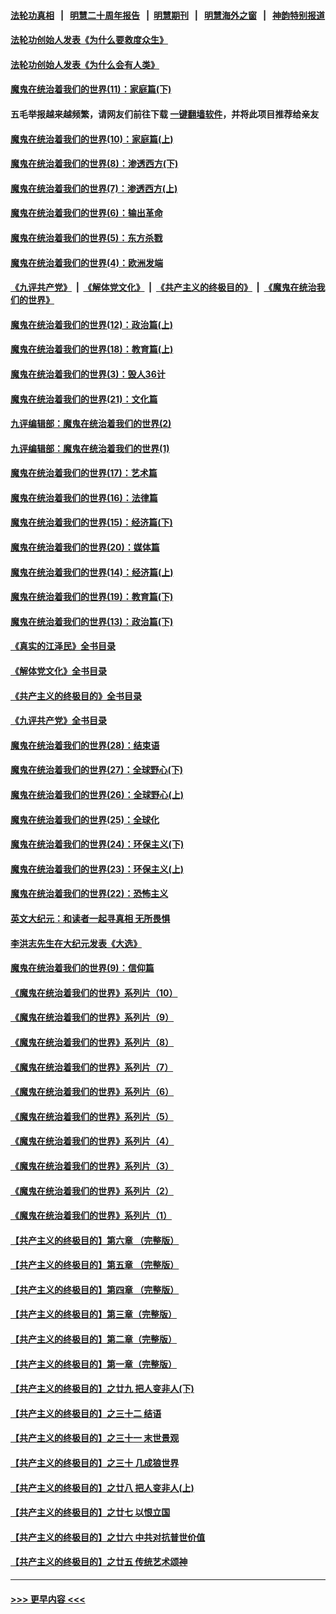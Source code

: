 #### [法轮功真相](https://github.com/gfw-breaker/truth/blob/master/README.md?t=0) &nbsp;&nbsp;|&nbsp;&nbsp; [明慧二十周年报告](https://github.com/gfw-breaker/mh-reports/blob/master/README.md?t=0) &nbsp;&nbsp;|&nbsp;&nbsp;[明慧期刊](https://github.com/gfw-breaker/mh-qikan) &nbsp;&nbsp;|&nbsp;&nbsp; [明慧海外之窗](https://github.com/gfw-breaker/mh-news/blob/master/README.md?t=0) &nbsp;&nbsp;|&nbsp;&nbsp; [神韵特别报道](https://github.com/gfw-breaker/mh-news/blob/master/shenyun.md?t=0)
#### [法轮功创始人发表《为什么要救度众生》](../pages/nsc422/n13975246.md?t=04232143) 
#### [法轮功创始人发表《为什么会有人类》](../pages/nsc422/n13912117.md?t=04232143) 
#### [魔鬼在统治着我们的世界(11)：家庭篇(下)](../pages/nsc422/n10440961.md?t=04232143) 
#### 五毛举报越来越频繁，请网友们前往下载 [一键翻墙软件](https://github.com/gfw-breaker/ssr-accounts)，并将此项目推荐给亲友
#### [魔鬼在统治着我们的世界(10)：家庭篇(上)](../pages/nsc422/n10435448.md?t=04232143) 
#### [魔鬼在统治着我们的世界(8)：渗透西方(下)](../pages/nsc422/n10429603.md?t=04232143) 
#### [魔鬼在统治着我们的世界(7)：渗透西方(上)](../pages/nsc422/n10426013.md?t=04232143) 
#### [魔鬼在统治着我们的世界(6)：输出革命](../pages/nsc422/n10421536.md?t=04232143) 
#### [魔鬼在统治着我们的世界(5)：东方杀戮](../pages/nsc422/n10417707.md?t=04232143) 
#### [魔鬼在统治着我们的世界(4)：欧洲发端](../pages/nsc422/n10414890.md?t=04232143) 
#### [《九评共产党》](https://github.com/begood0513/9ping.md/blob/master/README.md) &nbsp;|&nbsp; [《解体党文化》](../../../../jtdwh.md/blob/master/README.md)  &nbsp;|&nbsp; [《共产主义的终极目的》](../../../../gczydzjmd.md/blob/master/README.md) &nbsp;|&nbsp; [《魔鬼在统治我们的世界》](../../../../mgztzwmdsj.md/blob/master/README.md) 
#### [魔鬼在统治着我们的世界(12)：政治篇(上)](../pages/nsc422/n10444576.md?t=04232143) 
#### [魔鬼在统治着我们的世界(18)：教育篇(上)](../pages/nsc422/n10526970.md?t=04232143) 
#### [魔鬼在统治着我们的世界(3)：毁人36计](../pages/nsc422/n10411583.md?t=04232143) 
#### [魔鬼在统治着我们的世界(21)：文化篇](../pages/nsc422/n10597706.md?t=04232143) 
#### [九评编辑部：魔鬼在统治着我们的世界(2)](../pages/nsc422/n10410036.md?t=04232143) 
#### [九评编辑部：魔鬼在统治着我们的世界(1)](../pages/nsc422/n10406825.md?t=04232143) 
#### [魔鬼在统治着我们的世界(17)：艺术篇](../pages/nsc422/n10499093.md?t=04232143) 
#### [魔鬼在统治着我们的世界(16)：法律篇](../pages/nsc422/n10485969.md?t=04232143) 
#### [魔鬼在统治着我们的世界(15)：经济篇(下)](../pages/nsc422/n10469975.md?t=04232143) 
#### [魔鬼在统治着我们的世界(20)：媒体篇](../pages/nsc422/n10586579.md?t=04232143) 
#### [魔鬼在统治着我们的世界(14)：经济篇(上)](../pages/nsc422/n10457370.md?t=04232143) 
#### [魔鬼在统治着我们的世界(19)：教育篇(下)](../pages/nsc422/n10564808.md?t=04232143) 
#### [魔鬼在统治着我们的世界(13)：政治篇(下)](../pages/nsc422/n10448270.md?t=04232143) 
#### [《真实的江泽民》全书目录](../pages/nsc422/n13721399.md?t=04232143) 
#### [《解体党文化》全书目录](../pages/nsc422/n13721157.md?t=04232143) 
#### [《共产主义的终极目的》全书目录](../pages/nsc422/n13721048.md?t=04232143) 
#### [《九评共产党》全书目录](../pages/nsc422/n13708085.md?t=04232143) 
#### [魔鬼在统治着我们的世界(28)：结束语](../pages/nsc422/n10936246.md?t=04232143) 
#### [魔鬼在统治着我们的世界(27)：全球野心(下)](../pages/nsc422/n10928319.md?t=04232143) 
#### [魔鬼在统治着我们的世界(26)：全球野心(上)](../pages/nsc422/n10900318.md?t=04232143) 
#### [魔鬼在统治着我们的世界(25)：全球化](../pages/nsc422/n10788205.md?t=04232143) 
#### [魔鬼在统治着我们的世界(24)：环保主义(下)](../pages/nsc422/n10695307.md?t=04232143) 
#### [魔鬼在统治着我们的世界(23)：环保主义(上)](../pages/nsc422/n10688613.md?t=04232143) 
#### [魔鬼在统治着我们的世界(22)：恐怖主义](../pages/nsc422/n10614727.md?t=04232143) 
#### [英文大纪元：和读者一起寻真相 无所畏惧](../pages/nsc422/n12542027.md?t=04232143) 
#### [李洪志先生在大纪元发表《大选》](../pages/nsc422/n12534746.md?t=04232143) 
#### [魔鬼在统治着我们的世界(9)：信仰篇](../pages/nsc422/n10432159.md?t=04232143) 
#### [《魔鬼在统治着我们的世界》系列片（10）](../pages/nsc422/n12292670.md?t=04232143) 
#### [《魔鬼在统治着我们的世界》系列片（9）](../pages/nsc422/n12290859.md?t=04232143) 
#### [《魔鬼在统治着我们的世界》系列片（8）](../pages/nsc422/n12287445.md?t=04232143) 
#### [《魔鬼在统治着我们的世界》系列片（7）](../pages/nsc422/n12283425.md?t=04232143) 
#### [《魔鬼在统治着我们的世界》系列片（6）](../pages/nsc422/n12282314.md?t=04232143) 
#### [《魔鬼在统治着我们的世界》系列片（5）](../pages/nsc422/n12281419.md?t=04232143) 
#### [《魔鬼在统治着我们的世界》系列片（4）](../pages/nsc422/n12274024.md?t=04232143) 
#### [《魔鬼在统治着我们的世界》系列片（3）](../pages/nsc422/n12271322.md?t=04232143) 
#### [《魔鬼在统治着我们的世界》系列片（2）](../pages/nsc422/n12269049.md?t=04232143) 
#### [《魔鬼在统治着我们的世界》系列片（1）](../pages/nsc422/n12267575.md?t=04232143) 
#### [【共产主义的终极目的】第六章 （完整版）](../pages/nsc422/n11428913.md?t=04232143) 
#### [【共产主义的终极目的】第五章 （完整版）](../pages/nsc422/n11428912.md?t=04232143) 
#### [【共产主义的终极目的】第四章 （完整版）](../pages/nsc422/n11428907.md?t=04232143) 
#### [【共产主义的终极目的】第三章（完整版）](../pages/nsc422/n11428848.md?t=04232143) 
#### [【共产主义的终极目的】第二章（完整版）](../pages/nsc422/n11428831.md?t=04232143) 
#### [【共产主义的终极目的】第一章（完整版）](../pages/nsc422/n11417651.md?t=04232143) 
#### [【共产主义的终极目的】之廿九 把人变非人(下)](../pages/nsc422/n11344140.md?t=04232143) 
#### [【共产主义的终极目的】之三十二 结语](../pages/nsc422/n11360535.md?t=04232143) 
#### [【共产主义的终极目的】之三十一 末世景观](../pages/nsc422/n11351129.md?t=04232143) 
#### [【共产主义的终极目的】之三十 几成狼世界](../pages/nsc422/n11348280.md?t=04232143) 
#### [【共产主义的终极目的】之廿八 把人变非人(上)](../pages/nsc422/n11340492.md?t=04232143) 
#### [【共产主义的终极目的】之廿七 以恨立国](../pages/nsc422/n11336944.md?t=04232143) 
#### [【共产主义的终极目的】之廿六 中共对抗普世价值](../pages/nsc422/n11324785.md?t=04232143) 
#### [【共产主义的终极目的】之廿五 传统艺术颂神](../pages/nsc422/n11296396.md?t=04232143) 

----
#### [ >>> 更早内容 <<< ](../indexes/nsc422-earlier.md)
